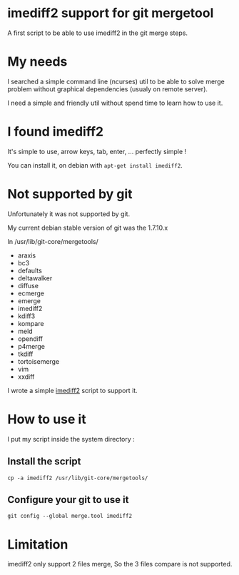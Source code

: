 # imediff2 support for git mergetool

A first script to be able to use imediff2 in the git merge steps.

# My needs

I searched a simple command line (ncurses) util to be able to solve merge problem without graphical dependencies (usualy on remote server).

I need a simple and friendly util without spend time to learn how to use it.

# I found imediff2

It's simple to use, arrow keys, tab, enter, ... perfectly simple !

You can install it, on debian with `apt-get install imediff2`.

# Not supported by git

Unfortunately it was not supported by git.

My current debian stable version of git was the 1.7.10.x

In /usr/lib/git-core/mergetools/ 
 * araxis
 * bc3
 * defaults
 * deltawalker
 * diffuse
 * ecmerge
 * emerge
 * imediff2
 * kdiff3
 * kompare
 * meld
 * opendiff
 * p4merge
 * tkdiff
 * tortoisemerge
 * vim
 * xxdiff

I wrote a simple [imediff2](https://github.com/tst2005/git-mergetool-imediff2/blob/master/imediff2) script to support it.

# How to use it

I put my script inside the system directory :

## Install the script
```
cp -a imediff2 /usr/lib/git-core/mergetools/
```

## Configure your git to use it

```
git config --global merge.tool imediff2
```

# Limitation

imediff2 only support 2 files merge, So the 3 files compare is not supported.


